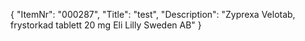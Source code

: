 {
  "ItemNr": "000287",
  "Title": "test",
  "Description": "Zyprexa Velotab, frystorkad tablett 20 mg Eli Lilly Sweden AB"
}